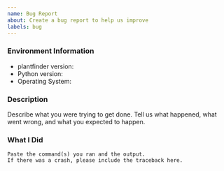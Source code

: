 ```yaml
---
name: Bug Report
about: Create a bug report to help us improve
labels: bug
---
```


<!-- Please search existing issues to avoid creating duplicates. -->

### Environment Information

-   plantfinder version:
-   Python version:
-   Operating System:

### Description

Describe what you were trying to get done.
Tell us what happened, what went wrong, and what you expected to happen.

### What I Did

```
Paste the command(s) you ran and the output.
If there was a crash, please include the traceback here.
```
